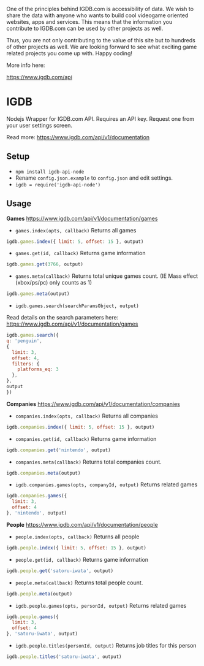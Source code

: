 One of the principles behind IGDB.com is accessibility of data. We wish to share the data with anyone who wants to build cool videogame oriented websites, apps and services. This means that the information you contribute to IGDB.com can be used by other projects as well.

Thus, you are not only contributing to the value of this site but to hundreds of other projects as well. We are looking forward to see what exciting game related projects you come up with. Happy coding!

More info here:

https://www.igdb.com/api

IGDB
=

Nodejs Wrapper for IGDB.com API. Requires an API key. Request one from your user settings screen.

Read more: https://www.igdb.com/api/v1/documentation

Setup
-
* `npm install igdb-api-node`
* Rename `config.json.example` to `config.json` and edit settings.
* `igdb = require('igdb-api-node')`

Usage
-

**Games**
https://www.igdb.com/api/v1/documentation/games

* `games.index(opts, callback)` Returns all games
```javascript
igdb.games.index({ limit: 5, offset: 15 }, output)
```

* `games.get(id, callback)` Returns game information
```javascript
igdb.games.get(3766, output)
```

* `games.meta(callback)` Returns total unique games count. (IE Mass effect (xbox/ps/pc) only counts as 1)
```javascript
igdb.games.meta(output)
```

* `igdb.games.search(searchParamsObject, output)`

Read details on the search parameters here: https://www.igdb.com/api/v1/documentation/games

```javascript
igdb.games.search({
q: 'penguin',
{
  limit: 3,
  offset: 4,
  filters: {
    platforms_eq: 3
  },
},
output
})
```

**Companies**
https://www.igdb.com/api/v1/documentation/companies

* `companies.index(opts, callback)` Returns all companies
```javascript
igdb.companies.index({ limit: 5, offset: 15 }, output)
```

* `companies.get(id, callback)` Returns game information
```javascript
igdb.companies.get('nintendo', output)
```

* `companies.meta(callback)` Returns total companies count.
```javascript
igdb.companies.meta(output)
```

* `igdb.companies.games(opts, companyId, output)`  Returns related games

```javascript
igdb.companies.games({
  limit: 3,
  offset: 4
}, 'nintendo', output)
```

**People**
https://www.igdb.com/api/v1/documentation/people

* `people.index(opts, callback)` Returns all people
```javascript
igdb.people.index({ limit: 5, offset: 15 }, output)
```

* `people.get(id, callback)` Returns game information
```javascript
igdb.people.get('satoru-iwata', output)
```

* `people.meta(callback)` Returns total people count.
```javascript
igdb.people.meta(output)
```

* `igdb.people.games(opts, personId, output)` Returns related games

```javascript
igdb.people.games({
  limit: 3,
  offset: 4
}, 'satoru-iwata', output)
```

* `igdb.people.titles(personId, output)` Returns job titles for this person

```javascript
igdb.people.titles('satoru-iwata', output)
```
